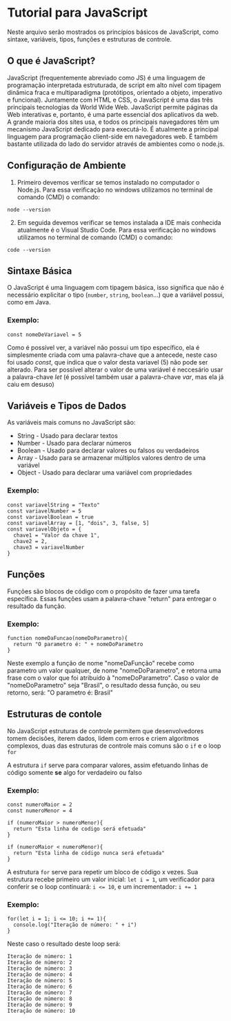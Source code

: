 # Tutorial para JavaScript

Neste arquivo serão mostrados os princípios básicos de JavaScript, como sintaxe, variáveis, tipos, funções e estruturas de controle.

## O que é JavaScript?

JavaScript (frequentemente abreviado como JS) é uma linguagem de programação interpretada estruturada, de script em alto nível com tipagem dinâmica fraca e multiparadigma (protótipos, orientado a objeto, imperativo e funcional). Juntamente com HTML e CSS, o JavaScript é uma das três principais tecnologias da World Wide Web. JavaScript permite páginas da Web interativas e, portanto, é uma parte essencial dos aplicativos da web. A grande maioria dos sites usa, e todos os principais navegadores têm um mecanismo JavaScript dedicado para executá-lo. É atualmente a principal linguagem para programação client-side em navegadores web. É também bastante utilizada do lado do servidor através de ambientes como o node.js.

## Configuração de Ambiente

1. Primeiro devemos verificar se temos instalado no computador o Node.js. Para essa verificação no windows utilizamos no terminal de comando (CMD) o comando:
```
node --version
```

2. Em seguida devemos verificar se temos instalada a IDE mais conhecida atualmente é o Visual Studio Code. Para essa verificação no windows utilizamos no terminal de comando (CMD) o comando:

```
code --version
```

## Sintaxe Básica

O JavaScript é uma linguagem com tipagem básica, isso significa que não é necessário explicitar o tipo (`number`, `string`, `boolean`...) que a variável possui, como em Java.

### Exemplo:

```
const nomeDeVariavel = 5
```

Como é possível ver, a variável não possui um tipo específico, ela é simplesmente criada com uma palavra-chave que a antecede, neste caso foi usado _const_, que indica que o valor desta variavel (5) não pode ser alterado. Para ser possível alterar o valor de uma variável é neccesário usar a palavra-chave _let_ (é possível também usar a palavra-chave _var_, mas ela já caiu em desuso)

## Variáveis e Tipos de Dados

As variáveis mais comuns no JavaScript são:

* String - Usado para declarar textos
* Number - Usado para declarar números 
* Boolean - Usado para declarar valores ou falsos ou verdadeiros
* Array - Usado para se armazenar múltiplos valores dentro de uma variável
* Object - Usado para declarar uma variável com propriedades 

### Exemplo:

```
const variavelString = "Texto"
const variavelNumber = 5
const variavelBoolean = true
const variavelArray = [1, "dois", 3, false, 5]
const variavelObjeto = {
  chave1 = "Valor da chave 1",
  chave2 = 2,
  chave3 = variavelNumber
}
```

## Funções

Funções são blocos de código com o propósito de fazer uma tarefa específica. Essas funções usam a palavra-chave "return" para entregar o resultado da função.

### Exemplo: 

```
function nomeDaFuncao(nomeDoParametro){
  return "O parametro é: " + nomeDoParametro
}
```

Neste exemplo a função de nome "nomeDaFunção" recebe como parametro um valor qualquer, de nome "nomeDoParametro", e retorna uma frase com o valor que foi atribuído à "nomeDoParametro". Caso o valor de "nomeDoParametro" seja "Brasil", o resultado dessa função, ou seu retorno, será: "O parametro é: Brasil"

## Estruturas de contole

No JavaScript estruturas de controle permitem que desenvolvedores tomem decisões, iterem dados, lidem com erros e criem algoritmos complexos, duas das estruturas de controle mais comuns são o `if` e o loop `for`

A estrutura `if` serve para comparar valores, assim efetuando linhas de código somente **se** algo for verdadeiro ou falso

### Exemplo:

```
const numeroMaior = 2
const numeroMenor = 4

if (numeroMaior > numeroMenor){
  return "Esta linha de codigo será efetuada"
}

if (numeroMaior < numeroMenor){
  return "Esta linha de código nunca será efetuada"
}
```

A estrutura `for` serve para repetir um bloco de código x vezes. Sua estrutura recebe primeiro um valor inicial: `let i = 1`, um verificador para conferir se o loop continuará: `i <= 10`, e um incrementador: `i += 1`

### Exemplo:

```
for(let i = 1; i <= 10; i += 1){
  console.log("Iteração de número: " + i")
}
```

Neste caso o resultado deste loop será:

```
Iteração de número: 1
Iteração de número: 2
Iteração de número: 3
Iteração de número: 4
Iteração de número: 5
Iteração de número: 6
Iteração de número: 7
Iteração de número: 8
Iteração de número: 9
Iteração de número: 10
```
